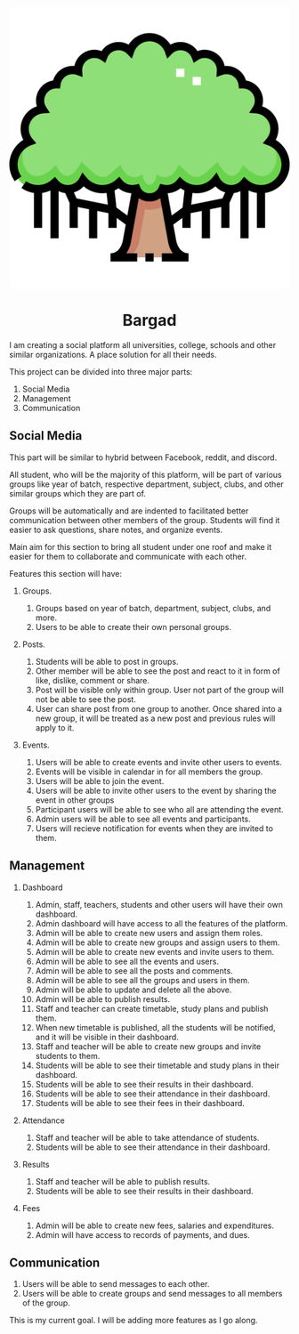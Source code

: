 <p align="center">
<img src="https://github.com/AdarshGupta-dev/Bargad/blob/master/static/assets/img/bargad-logo.png" alt="Bargad Logo">
<h1 align="center">Bargad</h1>

I am creating a social platform all universities, college, schools and other similar organizations. A place solution for
all their needs.

This project can be divided into three major parts:

1. Social Media
2. Management
3. Communication

## Social Media

This part will be similar to hybrid between Facebook, reddit, and discord.

All student, who will be the majority of this platform, will be part of various groups like year of batch, respective
department, subject, clubs, and other similar groups which they are part of.

Groups will be automatically and are indented to facilitated better communication between other members of the group.
Students will find it easier to ask questions, share notes, and organize events.

Main aim for this section to bring all student under one roof and make it easier for them to collaborate and communicate
with each other.

Features this section will have:

1. Groups.
    1. Groups based on year of batch, department, subject, clubs, and more.
    2. Users to be able to create their own personal groups.

2. Posts.
    1. Students will be able to post in groups.
    2. Other member will be able to see the post and react to it in form of like, dislike, comment or share.
    3. Post will be visible only within group. User not part of the group will not be able to see the post.
    4. User can share post from one group to another. Once shared into a new group, it will be treated as a new post and
       previous rules will apply to it.

3. Events.
    1. Users will be able to create events and invite other users to events.
    2. Events will be visible in calendar in for all members the group.
    3. Users will be able to join the event.
    4. Users will be able to invite other users to the event by sharing the event in other groups
    5. Participant users will be able to see who all are attending the event.
    6. Admin users will be able to see all events and participants.
    7. Users will recieve notification for events when they are invited to them.

## Management

1. Dashboard
    1. Admin, staff, teachers, students and other users will have their own dashboard.
    2. Admin dashboard will have access to all the features of the platform.
    3. Admin will be able to create new users and assign them roles.
    4. Admin will be able to create new groups and assign users to them.
    5. Admin will be able to create new events and invite users to them.
    6. Admin will be able to see all the events and users.
    7. Admin will be able to see all the posts and comments.
    8. Admin will be able to see all the groups and users in them.
    9. Admin will be able to update and delete all the above.
    10. Admin will be able to publish results.
    11. Staff and teacher can create timetable, study plans and publish them.
    12. When new timetable is published, all the students will be notified, and it will be visible in their dashboard.
    13. Staff and teacher will be able to create new groups and invite students to them.
    14. Students will be able to see their timetable and study plans in their dashboard.
    15. Students will be able to see their results in their dashboard.
    16. Students will be able to see their attendance in their dashboard.
    17. Students will be able to see their fees in their dashboard.

2. Attendance
    1. Staff and teacher will be able to take attendance of students.
    2. Students will be able to see their attendance in their dashboard.

3. Results
    1. Staff and teacher will be able to publish results.
    2. Students will be able to see their results in their dashboard.

4. Fees
    1. Admin will be able to create new fees, salaries and expenditures.
    2. Admin will have access to records of payments, and dues.

## Communication

1. Users will be able to send messages to each other.
2. Users will be able to create groups and send messages to all members of the group.

This is my current goal. I will be adding more features as I go along.






